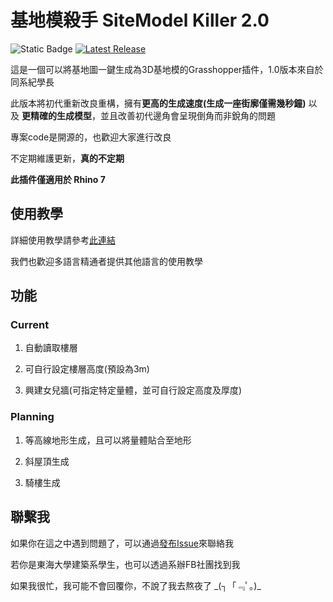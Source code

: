 # 基地模殺手 SiteModel Killer 2.0

![Static Badge](https://img.shields.io/badge/License-MIT-blue?style=flat-square)
[![Latest Release](https://img.shields.io/github/v/release/waiwaimi/SiteModel_Killer?display_name=release&style=flat-square&logo=Github&logoColor=white&color=sucess)](https://github.com/waiwaimi/SiteModel_Killer/releases/latest)

這是一個可以將基地圖一鍵生成為3D基地模的Grasshopper插件，1.0版本來自於同系紀學長

此版本將初代重新改良重構，擁有**更高的生成速度(生成一座街廓僅需幾秒鐘)** 以及 **更精確的生成模型**，並且改善初代邊角會呈現倒角而非銳角的問題

專案code是開源的，也歡迎大家進行改良

不定期維護更新，**真的不定期**

**此插件僅適用於 Rhino 7**

## 使用教學

詳細使用教學請參考[此連結](https://github.com/waiwaimi/SiteModel_Killer/blob/master/docs/tutorial.md)

我們也歡迎多語言精通者提供其他語言的使用教學

## 功能

### Current

1. 自動讀取樓層

2. 可自行設定樓層高度(預設為3m)

3. 興建女兒牆(可指定特定量體，並可自行設定高度及厚度)

### Planning

1. 等高線地形生成，且可以將量體貼合至地形

2. 斜屋頂生成

3. 騎樓生成

## 聯繫我

如果你在這之中遇到問題了，可以通過[發布Issue](https://github.com/waiwaimi/SiteModel_Killer/issues)來聯絡我

若你是東海大學建築系學生，也可以透過系辦FB社團找到我

如果我很忙，我可能不會回覆你，不說了我去熬夜了 \_(┐「﹃ﾟ｡)\_